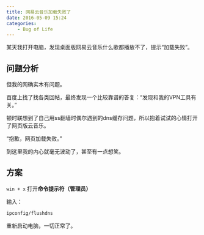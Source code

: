 ```yaml
---
title: 网易云音乐加载失败了
date: 2016-05-09 15:24
categories:
    - Bug of Life
---
```


某天我打开电脑，发现桌面版网易云音乐什么歌都播放不了，提示“加载失败”。

<!-- more -->

## 问题分析

但我的网确实木有问题。

百度上找了找各类回帖，最终发现一个比较靠谱的答复：“发现和我的VPN工具有关。”

顿时联想到了自己用ss翻墙时偶尔遇到的dns缓存问题，所以抱着试试的心情打开了网页版云音乐。

“抱歉，网页加载失败。”

到这里我的内心就毫无波动了，甚至有一点想笑。

## 方案
`win + x` 打开**命令提示符（管理员）**

输入：

``` bash
ipconfig/flushdns
```

重新启动电脑，一切正常了。